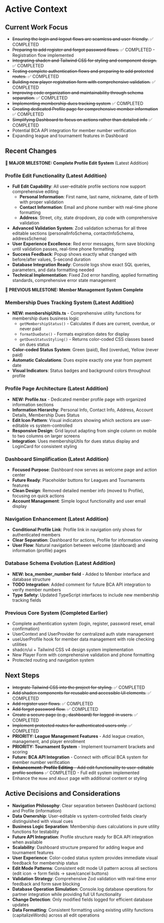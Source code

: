 # Active Context

## Current Work Focus

- ~~Ensuring the login and logout flows are seamless and user-friendly.~~ ✅ COMPLETED
- ~~Preparing to add register and forgot password flows.~~ ✅ COMPLETED - Registration flow implemented
- ~~Integrating shadcn and Tailwind CSS for styling and component design.~~ ✅ COMPLETED
- ~~Testing complete authentication flows and preparing to add protected routes.~~ ✅ COMPLETED
- ~~Building new player registration form with comprehensive validation.~~ ✅ COMPLETED
- ~~Improving code organization and maintainability through schema separation.~~ ✅ COMPLETED
- ~~Implementing membership dues tracking system~~ ✅ COMPLETED
- ~~Creating dedicated Profile page for comprehensive member information~~ ✅ COMPLETED
- ~~Simplifying Dashboard to focus on actions rather than detailed info~~ ✅ COMPLETED
- Potential BCA API integration for member number verification
- Expanding league and tournament features in Dashboard

## Recent Changes

**🎯 MAJOR MILESTONE: Complete Profile Edit System** (Latest Addition)

### **Profile Edit Functionality** (Latest Addition)
- **Full Edit Capability**: All user-editable profile sections now support comprehensive editing
  - **Personal Information**: First name, last name, nickname, date of birth with proper validation
  - **Contact Information**: Email and phone number with real-time phone formatting
  - **Address**: Street, city, state dropdown, zip code with comprehensive validation
- **Advanced Validation System**: Zod validation schemas for all three editable sections (personalInfoSchema, contactInfoSchema, addressSchema)
- **User Experience Excellence**: Red error messages, form save blocking until validation passes, real-time phone formatting
- **Success Feedback**: Popup shows exactly what changed with before/after values, 5-second duration
- **Database Integration Ready**: Console logs show exact SQL queries, parameters, and data formatting needed
- **Technical Implementation**: Fixed Zod error handling, applied formatting standards, comprehensive error state management

**🎯 PREVIOUS MILESTONE: Member Management System Complete**

### **Membership Dues Tracking System** (Latest Addition)
- **NEW: membershipUtils.ts** - Comprehensive utility functions for membership dues business logic
  - `getMembershipStatus()` - Calculates if dues are current, overdue, or never paid
  - `formatDueDate()` - Formats expiration dates for display
  - `getDuesStatusStyling()` - Returns color-coded CSS classes based on dues status
- **Color-coded Status System**: Green (paid), Red (overdue), Yellow (never paid)
- **Automatic Calculations**: Dues expire exactly one year from payment date
- **Visual Indicators**: Status badges and background colors throughout profile

### **Profile Page Architecture** (Latest Addition)
- **NEW: Profile.tsx** - Dedicated member profile page with organized information sections
- **Information Hierarchy**: Personal Info, Contact Info, Address, Account Details, Membership Dues Status
- **Edit Icon Pattern**: Visual indicators showing which sections are user-editable vs system-controlled
- **Responsive Design**: Grid layout adapting from single column on mobile to two columns on larger screens
- **Integration**: Uses membershipUtils for dues status display and LoginCard for consistent styling

### **Dashboard Simplification** (Latest Addition)
- **Focused Purpose**: Dashboard now serves as welcome page and action center
- **Future Ready**: Placeholder buttons for Leagues and Tournaments features
- **Clean Design**: Removed detailed member info (moved to Profile), focusing on quick actions
- **Account Management**: Simple logout functionality and user email display

### **Navigation Enhancement** (Latest Addition)
- **Conditional Profile Link**: Profile link in navigation only shows for authenticated members
- **Clear Separation**: Dashboard for actions, Profile for information viewing
- **User Flow**: Natural navigation between welcome (dashboard) and information (profile) pages

### **Database Schema Evolution** (Latest Addition)
- **NEW: bca_member_number field** - Added to Member interface and database structure
- **TODO Integration**: Added comment for future BCA API integration to verify member numbers
- **Type Safety**: Updated TypeScript interfaces to include new membership tracking fields

### **Previous Core System** (Completed Earlier)
- Complete authentication system (login, register, password reset, email confirmation)
- UserContext and UserProvider for centralized auth state management
- useUserProfile hook for member data management with role checking utilities
- shadcn/ui + Tailwind CSS v4 design system implementation
- New Player Form with comprehensive validation and phone formatting
- Protected routing and navigation system

## Next Steps

- ~~Integrate Tailwind CSS into the project for styling.~~ ✅ COMPLETED
- ~~Add shadcn components for reusable and accessible UI elements.~~ ✅ COMPLETED
- ~~Add register user flows.~~ ✅ COMPLETED
- ~~Add forgot password flow.~~ ✅ COMPLETED
- ~~Create a secure page (e.g., dashboard) for logged-in users.~~ ✅ COMPLETED
- ~~Implement protected routes for authenticated users only.~~ ✅ COMPLETED
- **PRIORITY: League Management Features** - Add league creation, management, and player enrollment
- **PRIORITY: Tournament System** - Implement tournament brackets and scoring
- **Future: BCA API Integration** - Connect with official BCA system for member number verification
- ~~**Enhancement: Profile Editing** - Add edit functionality to user-editable profile sections~~ ✅ COMPLETED - Full edit system implemented
- Enhance the `Home` and `About` page with additional content or styling

## Active Decisions and Considerations

- **Navigation Philosophy**: Clear separation between Dashboard (actions) and Profile (information)
- **Data Ownership**: User-editable vs system-controlled fields clearly distinguished with visual cues
- **Business Logic Separation**: Membership dues calculations in pure utility functions for testability
- **Future API Integration**: Profile structure ready for BCA API integration when available
- **Scalability**: Dashboard structure prepared for adding league and tournament features
- **User Experience**: Color-coded status system provides immediate visual feedback for membership status
- **Edit Mode Patterns**: Consistent edit mode UI pattern across all sections (edit icon → form fields → save/cancel buttons)
- **Validation Strategy**: Comprehensive Zod validation with real-time error feedback and form save blocking
- **Database Operation Simulation**: Console.log database operations for partner integration while providing full UI functionality
- **Change Detection**: Only modified fields logged for efficient database updates
- **Data Formatting**: Consistent formatting using existing utility functions (capitalizeWords) across all edit operations
